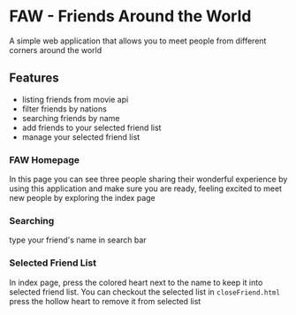# FAW - Friends Around the World
A simple web application that allows you to meet people from different corners around the world  

## Features
- listing friends from movie api
- filter friends by nations
- searching friends by name
- add friends to your selected friend list
- manage your selected friend list

### FAW Homepage
In this page you can see three people sharing their wonderful experience by using this application and make sure you are ready, feeling excited to meet new people by exploring the index page
### Searching
type your friend's name in search bar
### Selected Friend List
In index page, press the colored heart next to the name to keep it into selected friend list.
You can checkout the selected list in `closeFriend.html`
press the hollow heart to remove it from selected list


